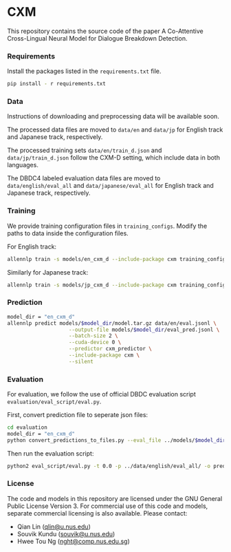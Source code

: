 # CXM  #

This repository contains the source code of the 
paper A Co-Attentive Cross-Lingual Neural Model for Dialogue Breakdown Detection.


### Requirements ###

Install the packages listed in the `requirements.txt` file.
```bash
pip install - r requirements.txt
```


### Data ###

Instructions of downloading and preprocessing data will be available soon.

The processed data files are moved to `data/en` and `data/jp` for English track and Japanese track, respectively.

The processed training sets `data/en/train_d.json` and `data/jp/train_d.json` follow the CXM-D setting, which include data in both languages.

The DBDC4 labeled evaluation data files are moved to `data/english/eval_all` and `data/japanese/eval_all` for English track and Japanese track, respectively.


### Training ###

We provide training configuration files in `training_configs`. Modify the paths to data inside the configuration files.

For English track:
```bash
allennlp train -s models/en_cxm_d --include-package cxm training_configs/en_cxm_d.json
```

Similarly for Japanese track:
```bash
allennlp train -s models/jp_cxm_d --include-package cxm training_configs/jp_cxm_d.json
```


### Prediction ###

```bash
model_dir = "en_cxm_d"
allennlp predict models/$model_dir/model.tar.gz data/en/eval.jsonl \
                    --output-file models/$model_dir/eval_pred.jsonl \
                    --batch-size 2 \
                    --cuda-device 0 \
                    --predictor cxm_predictor \
                    --include-package cxm \
                    --silent
```


### Evaluation ###

For evaluation, we follow the use of official DBDC evaluation script `evaluation/eval_script/eval.py`.

First, convert prediction file to seperate json files:

```bash
cd evaluation
model_dir = "en_cxm_d"
python convert_predictions_to_files.py --eval_file ../models/$model_dir/eval_pred.jsonl
```
Then run the evaluation script:
```bash
python2 eval_script/eval.py -t 0.0 -p ../data/english/eval_all/ -o pred_label_files/labels_$model_dir
```



### License ###

The code and models in this repository are licensed under the GNU General Public License Version 3. For commercial use of this code and models, separate commercial licensing is also available. Please contact:
* Qian Lin ([qlin@u.nus.edu](mailto:qlin@u.nus.edu))
* Souvik Kundu ([souvik@u.nus.edu](mailto:souvik@u.nus.edu))
* Hwee Tou Ng ([nght@comp.nus.edu.sg](mailto:nght@comp.nus.edu.sg))
